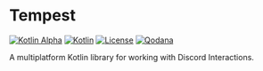 # Tempest

[![Kotlin Alpha](https://kotl.in/badges/alpha.svg)](https://kotlinlang.org/docs/components-stability.html)
[![Kotlin](https://img.shields.io/badge/kotlin-1.7.21-blue.svg?logo=kotlin)](http://kotlinlang.org)
[![License](https://img.shields.io/github/license/TempestProject/Tempest)](https://www.gnu.org/licenses/agpl-3.0.en.html)
[![Qodana](https://github.com/TempestProject/Tempest/actions/workflows/code_quality.yml/badge.svg)](https://github.com/drakon64/Tempest/actions/workflows/code_quality.yml)

A multiplatform Kotlin library for working with Discord Interactions.
